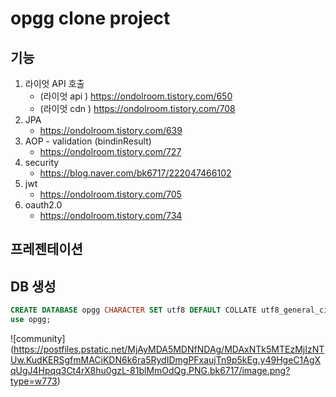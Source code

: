 # opgg clone project

##  기능

1. 라이엇 API 호출
   - (라이엇 api ) https://ondolroom.tistory.com/650
   - (라이엇 cdn ) https://ondolroom.tistory.com/708
2. JPA
   - https://ondolroom.tistory.com/639
3. AOP - validation (bindinResult) 
   - https://ondolroom.tistory.com/727
4. security
   - https://blog.naver.com/bk6717/222047466102
5. jwt 
   - https://ondolroom.tistory.com/705
6. oauth2.0
   - https://ondolroom.tistory.com/734



## 프레젠테이션





## DB 생성

```sql
CREATE DATABASE opgg CHARACTER SET utf8 DEFAULT COLLATE utf8_general_ci;
use opgg;
```





![community] (https://postfiles.pstatic.net/MjAyMDA5MDNfNDAg/MDAxNTk5MTEzMjIzNTUw.KudKERSgfmMACiKDN6k6ra5RydIDmgPFxaujTn9p5kEg.y49HgeC1AgXqUgJ4Hpqq3Ct4rX8hu0gzL-81blMmOdQg.PNG.bk6717/image.png?type=w773)




